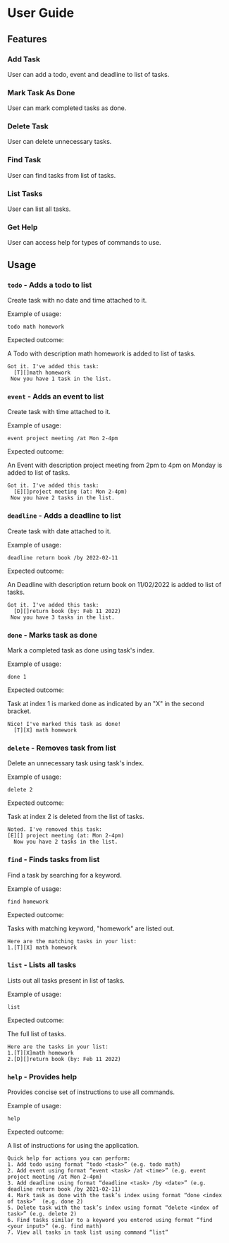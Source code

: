 # User Guide

## Features 

### Add Task

User can add a todo, event and deadline to list of tasks.

### Mark Task As Done

User can mark completed tasks as done.

### Delete Task

User can delete unnecessary tasks.

### Find Task

User can find tasks from list of tasks.

### List Tasks

User can list all tasks.

### Get Help

User can access help for types of commands to use.

## Usage

### `todo` - Adds a todo to list

Create task with no date and time attached to it.

Example of usage: 

`todo math homework`

Expected outcome:

A Todo with description math homework is added to list of tasks.

```
Got it. I've added this task:
  [T][]math homework
 Now you have 1 task in the list.  
```

### `event` - Adds an event to list

Create task with time attached to it.

Example of usage: 

`event project meeting /at Mon 2-4pm`

Expected outcome:

An Event with description project meeting from 2pm to 4pm on Monday is added to list of tasks.

```
Got it. I've added this task:
  [E][]project meeting (at: Mon 2-4pm) 
 Now you have 2 tasks in the list.  
 ```

### `deadline` - Adds a deadline to list

Create task with date attached to it.

Example of usage: 

`deadline return book /by 2022-02-11`

Expected outcome:

An Deadline with description return book on 11/02/2022 is added to list of tasks.

```
Got it. I've added this task:
  [D][]return book (by: Feb 11 2022) 
 Now you have 3 tasks in the list. 
```

### `done` - Marks task as done

Mark a completed task as done using task's index.

Example of usage: 

`done 1`

Expected outcome: 

Task at index 1 is marked done as indicated by an "X" in the second bracket.

```
Nice! I've marked this task as done!
  [T][X] math homework
```

### `delete` - Removes task from list

Delete an unnecessary task using task's index.

Example of usage: 

`delete 2`

Expected outcome:

Task at index 2 is deleted from the list of tasks.

```
Noted. I've removed this task:
[E][] project meeting (at: Mon 2-4pm)
  Now you have 2 tasks in the list.
```

### `find` - Finds tasks from list

Find a task by searching for a keyword.

Example of usage: 

`find homework`

Expected outcome: 

Tasks with matching keyword, "homework" are listed out.

```
Here are the matching tasks in your list:
1.[T][X] math homework
```

### `list` - Lists all tasks

Lists out all tasks present in list of tasks.

Example of usage: 

`list`

Expected outcome:

The full list of tasks.

```
Here are the tasks in your list:
1.[T][X]math homework
2.[D][]return book (by: Feb 11 2022)
```

### `help` - Provides help

Provides concise set of instructions to use all commands.

Example of usage: 

`help`

Expected outcome:

A list of instructions for using the application.

```
Quick help for actions you can perform: 
1. Add todo using format “todo <task>” (e.g. todo math)
2. Add event using format “event <task> /at <time>” (e.g. event project meeting /at Mon 2-4pm)
3. Add deadline using format “deadline <task> /by <date>” (e.g. deadline return book /by 2021-02-11)
4. Mark task as done with the task’s index using format “done <index of task>”  (e.g. done 2)
5. Delete task with the task’s index using format “delete <index of task>” (e.g. delete 2)
6. Find tasks similar to a keyword you entered using format “find <your input>” (e.g. find math)
7. View all tasks in task list using command “list”
```

